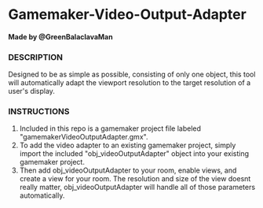 # Gamemaker-Video-Output-Adapter
<h4>
	Made by @GreenBalaclavaMan
</h4>

<h3>
	DESCRIPTION
</h3>
<p>
	Designed to be as simple as possible, consisting of only one object, this tool will automatically adapt the viewport resolution to the target resolution of a user's display.
</p>

<h3>
	INSTRUCTIONS
</h3>
<ol>
	<li>Included in this repo is a gamemaker project file labeled "gamemakerVideoOutputAdapter.gmx".</li>
	<li>To add the video adapter to an existing gamemaker project, simply import the included "obj_videoOutputAdapter" object into your existing gamemaker project.</li>
	<li>Then add obj_videoOutputAdapter to your room, enable views, and create a view for your room. The resolution and size of the view doesnt really matter, obj_videoOutputAdapter will handle all of those parameters automatically.</li>
</ol>
